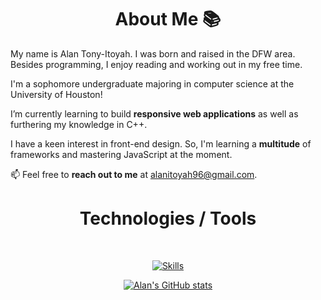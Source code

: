   <div class="container">
    <h1 align = "center"> About Me 📚</h1>
    <p>
      My name is Alan Tony-Itoyah. I was born and raised in the DFW area. Besides programming, I enjoy reading and working out in my free time.
    </p>
    <p>
      I'm a sophomore undergraduate majoring in computer science at the University of Houston!
    </p>
    <p>
      I’m currently learning to build <strong>responsive web applications</strong> as well as furthering my knowledge in C++.
    </p>
    <p>
      I have a keen interest in front-end design. So, I'm learning a <strong>multitude</strong> of frameworks and mastering JavaScript at the moment.
    </p>
    <p>
      📫 Feel free to <strong>reach out to me</strong> at <a href="mailto:alanitoyah96@gmail.com">alanitoyah96@gmail.com</a>.
    </p>
    <div class="skills">
      <h1 align = "center" > Technologies / Tools </h1>
      <br>
      <p align = "center">
        <a href="https://skillicons.dev">
          <img src="https://skillicons.dev/icons?i=html,css,js,nodejs,npm,react,git,github,c,cs,cpp,py,pycharm,figma," alt="Skills">
        </a>
      </p>
    </div>
    <div class="stats">
      <p align = "center">
        <a href="https://github.com/atonyit/github-readme-stats">
          <img src="https://github-readme-stats.vercel.app/api?username=atonyit" alt="Alan's GitHub stats">
        </p>
    </div>
